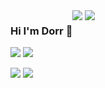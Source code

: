 <div style='display:flex;'>
<div >
  <h3>Hi I'm Dorr 👋 </h3>
  
 
  <a href="https://hits.seeyoufarm.com"><img src="https://hits.seeyoufarm.com/api/count/incr/badge.svg?url=https%3A%2F%2Fgithub.com%2FDorrKim&count_bg=%23000000&title_bg=%23000000&icon=github.svg&icon_color=%23FFFFFF&title=GitHub&edge_flat=false"/></a>
 <a href="https://velog.io/@dorrdorr9311"><img src="https://img.shields.io/badge/Dorr.log-3DDC84?style=flat-square&logo=Blogger&logoColor=white"/></a>
 
 <img src="https://img.shields.io/badge/Javascript-ffb13b?style=flat-square&logo=javascript&logoColor=white"/>
 <img src="https://img.shields.io/badge/React-61dafb?style=flat-square&logo=React&logoColor=white"/>
 

</div>


<div >
  
<img src="https://github-readme-stats.vercel.app/api/top-langs/?username=DorrKim&theme=dracula&exclude_repo=Computer-Science-Engineering&layout=compact&langs_count=10"/>
 
 <img  src="http://mazassumnida.wtf/api/v2/generate_badge?boj=dorrdorr9311"/>

 
</div>
</div>
